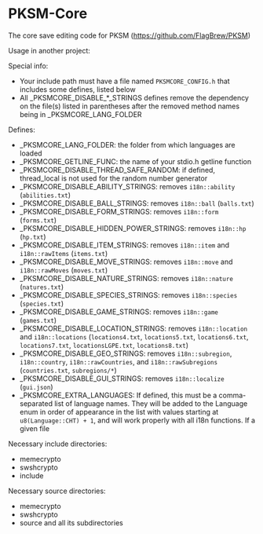 # PKSM-Core
The core save editing code for PKSM (https://github.com/FlagBrew/PKSM)

Usage in another project:

Special info:
- Your include path must have a file named `PKSMCORE_CONFIG.h` that includes some defines, listed below
- All \_PKSMCORE_DISABLE\_\*\_STRINGS defines remove the dependency on the file(s) listed in parentheses after the removed method names being in _PKSMCORE_LANG_FOLDER

Defines:
- _PKSMCORE_LANG_FOLDER: the folder from which languages are loaded
- _PKSMCORE_GETLINE_FUNC: the name of your stdio.h getline function
- _PKSMCORE_DISABLE_THREAD_SAFE_RANDOM: if defined, thread_local is not used for the random number generator
- _PKSMCORE_DISABLE_ABILITY_STRINGS: removes `i18n::ability` (`abilities.txt`)
- _PKSMCORE_DISABLE_BALL_STRINGS: removes `i18n::ball` (`balls.txt`)
- _PKSMCORE_DISABLE_FORM_STRINGS: removes `i18n::form` (`forms.txt`)
- _PKSMCORE_DISABLE_HIDDEN_POWER_STRINGS: removes `i18n::hp` (`hp.txt`)
- _PKSMCORE_DISABLE_ITEM_STRINGS: removes `i18n::item` and `i18n::rawItems` (`items.txt`)
- _PKSMCORE_DISABLE_MOVE_STRINGS: removes `i18n::move` and `i18n::rawMoves` (`moves.txt`)
- _PKSMCORE_DISABLE_NATURE_STRINGS: removes `i18n::nature` (`natures.txt`)
- _PKSMCORE_DISABLE_SPECIES_STRINGS: removes `i18n::species` (`species.txt`)
- _PKSMCORE_DISABLE_GAME_STRINGS: removes `i18n::game` (`games.txt`)
- _PKSMCORE_DISABLE_LOCATION_STRINGS: removes `i18n::location` and `i18n::locations` (`locations4.txt`, `locations5.txt`, `locations6.txt`, `locations7.txt`, `locationsLGPE.txt`, `locations8.txt`)
- _PKSMCORE_DISABLE_GEO_STRINGS: removes `i18n::subregion`, `i18n::country`, `i18n::rawCountries`, and `i18n::rawSubregions` (`countries.txt`, `subregions/*`)
- _PKSMCORE_DISABLE_GUI_STRINGS: removes `i18n::localize` (`gui.json`)
- _PKSMCORE_EXTRA_LANGUAGES: If defined, this must be a comma-separated list of language names. They will be added to the Language enum in order of appearance in the list with values starting at `u8(Language::CHT) + 1`, and will work properly with all i18n functions. If a given file 

Necessary include directories:
- memecrypto
- swshcrypto
- include

Necessary source directories:
- memecrypto
- swshcrypto
- source and all its subdirectories
